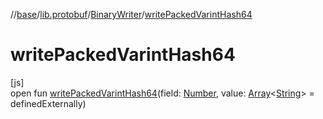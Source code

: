 //[base](../../../index.md)/[lib.protobuf](../index.md)/[BinaryWriter](index.md)/[writePackedVarintHash64](write-packed-varint-hash64.md)

# writePackedVarintHash64

[js]\
open fun [writePackedVarintHash64](write-packed-varint-hash64.md)(field: [Number](https://kotlinlang.org/api/latest/jvm/stdlib/kotlin/-number/index.html), value: [Array](https://kotlinlang.org/api/latest/jvm/stdlib/kotlin/-array/index.html)&lt;[String](https://kotlinlang.org/api/latest/jvm/stdlib/kotlin/-string/index.html)&gt; = definedExternally)
